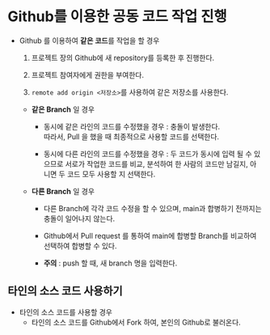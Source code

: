 # Github를 이용한 공동 코드 작업 진행

- Github 를 이용하여 **같은 코드**를 작업을 할 경우

     1. 프로젝트 장의 Github에 새 repository를 등록한 후 진행한다.

     2. 프로젝트 참여자에게 권한을 부여한다. 

     3. `remote add origin <저장소>`를 사용하여 같은 저장소를 사용한다.



     - **같은 Branch** 일 경우

        - 동시에 같은 라인의 코드를 수정했을 경우 : 충돌이 발생한다.   
         따라서, Pull 을 했을 때 최종적으로 사용할 코드를 선택한다.

         - 동시에 다른 라인의 코드를 수정했을 경우 : 두 코드가 동시에 입력 될 수 있으므로 서로가 작업한 코드를 비교, 분석하여 한 사람의 코드만 남길지, 아니면 두 코드 모두 사용할 지 선택한다.

     - **다른 Branch** 일 경우

        - 다른 Branch에 각각 코드 수정을 할 수 있으며, main과 합병하기 전까지는 충돌이 일어나지 않는다.

        - Github에서 Pull request 를 통하여 main에 합병할 Branch를 비교하여 선택하여 합병할 수 있다.
        
        - **주의** : push 할 때, 새 branch 명을 입력한다.

## 타인의 소스 코드 사용하기

- 타인의 소스 코드를 사용할 경우
    - 타인의 소스 코드를 Github에서 Fork 하여, 본인의 Github로 불러온다.

